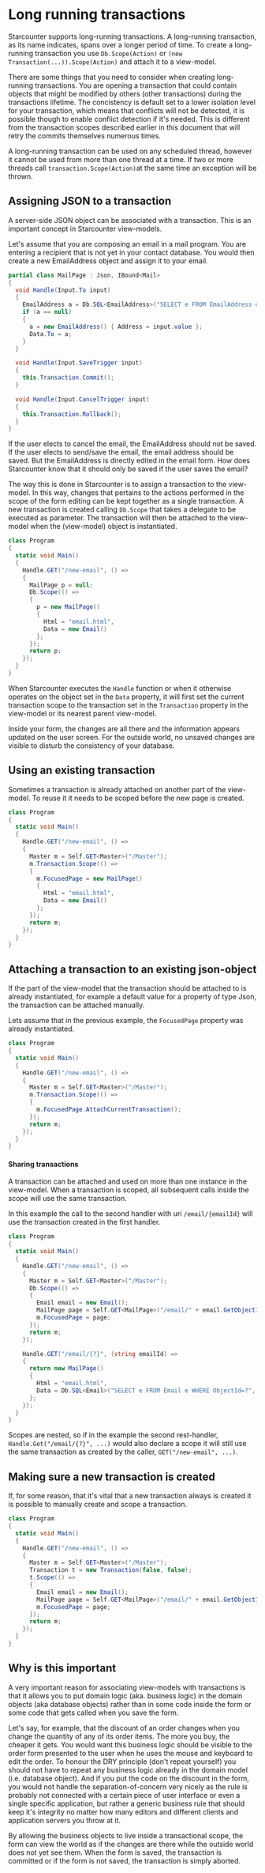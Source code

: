 # Long running transactions

Starcounter supports long-running transactions. A long-running transaction, as its name indicates, spans over a longer period of time. To create a long-running transaction you use `Db.Scope(Action)` or `(new Transaction(...)).Scope(Action)` and attach it to a view-model.

There are some things that you need to consider when creating long-running transactions. You are opening a transaction that could contain objects that might be modified by others (other transactions) during the transactions lifetime. The concistency is default set to a lower isolation level for your transaction, which means that conflicts will not be detected, it is possible though to enable conflict detection if it's needed. This is different from the transaction scopes described earlier in this document that will retry the commits themselves numerous times.

A long-running transaction can be used on any scheduled thread, however it cannot be used from more than one thread at a time. If two or more threads call `transaction.Scope(Action)`at the same time an exception will be thrown.

## Assigning JSON to a transaction

A server-side JSON object can be associated with a transaction. This is an important concept in Starcounter view-models.

Let's assume that you are composing an email in a mail program. You are entering a recipient that is not yet in your contact database. You would then create a new EmailAddress object and assign it to your email.

```cs
partial class MailPage : Json, IBound<Mail>
{
  void Handle(Input.To input)
  {
    EmailAddress a = Db.SQL<EmailAddress>("SELECT e FROM EmailAddress e WHERE Address=?", input.value).First;
    if (a == null)
    {
      a = new EmailAddress() { Address = input.value };
      Data.To = a;
    }
  }

  void Handle(Input.SaveTrigger input)
  {
    this.Transaction.Commit();
  }

  void Handle(Input.CancelTrigger input)
  {
    this.Transaction.Rollback();
  }
}
```

If the user elects to cancel the email, the EmailAddress should not be saved. If the user elects to send/save the email, the email address should be saved. But the EmailAddress is directly edited in the email form. How does Starcounter know that it should only be saved if the user saves the email?

The way this is done in Starcounter is to assign a transaction to the view-model. In this way, changes that pertains to the actions performed in the scope of the form editing can be kept together as a single transaction. A new transaction is created calling `Db.Scope` that takes a delegate to be executed as parameter. The transaction will then be attached to the view-model when the (view-model) object is instantiated.

```cs
class Program
{
  static void Main()
  {
    Handle.GET("/new-email", () =>
    {
      MailPage p = null;
      Db.Scope(() => 
      {
        p = new MailPage()
        {
          Html = "email.html",
          Data = new Email()
        };
      });
      return p;
    });
  }
}
```

When Starcounter executes the `Handle` function or when it otherwise operates on the object set in the `Data` property, it will first set the current transaction scope to the transaction set in the `Transaction` property in the view-model or its nearest parent view-model.

Inside your form, the changes are all there and the information appears updated on the user screen. For the outside world, no unsaved changes are visible to disturb the consistency of your database.

## Using an existing transaction

Sometimes a transaction is already attached on another part of the view-model. To reuse it it needs to be scoped before the new page is created.

```cs
class Program
{
  static void Main()
  {
    Handle.GET("/new-email", () =>
    {
      Master m = Self.GET<Master>("/Master");
      m.Transaction.Scope(() =>
      {
        m.FocusedPage = new MailPage()
        {
          Html = "email.html",
          Data = new Email()
        };
      });
      return m;
    });
  }
}
```

## Attaching a transaction to an existing json-object

If the part of the view-model that the transaction should be attached to is already instantiated, for example a default value for a property of type Json, the transaction can be attached manually.

Lets assume that in the previous example, the `FocusedPage` property was already instantiated.

```cs
class Program
{
  static void Main()
  {
    Handle.GET("/new-email", () =>
    {
      Master m = Self.GET<Master>("/Master");
      m.Transaction.Scope(() =>
      {
        m.FocusedPage.AttachCurrentTransaction();
      });
      return m;
    });
  }
}
```

#### Sharing transactions

A transaction can be attached and used on more than one instance in the view-model. When a transaction is scoped, all subsequent calls inside the scope will use the same transaction.

In this example the call to the second handler with uri `/email/{emailId}` will use the transaction created in the first handler.

```cs
class Program
{
  static void Main()
  {
    Handle.GET("/new-email", () =>
    {
      Master m = Self.GET<Master>("/Master");
      Db.Scope(() =>
      {
        Email email = new Email();
        MailPage page = Self.GET<MailPage>("/email/" + email.GetObjectID());
        m.FocusedPage = page;
      });
      return m;
    });

    Handle.GET("/email/{?}", (string emailId) =>
    {
      return new MailPage()
      {
        Html = "email.html",
        Data = Db.SQL<Email>("SELECT e FROM Email e WHERE ObjectId=?", emailId).First
      };
    });
  }
}
```

Scopes are nested, so if in the example the second rest-handler, `Handle.Get("/email/{?}", ...)` would also declare a scope it will still use the same transaction as created by the caller, `GET("/new-email", ...)`.

## Making sure a new transaction is created

If, for some reason, that it's vital that a new transaction always is created it is possible to manually create and scope a transaction.

```cs
class Program
{
  static void Main()
  {
    Handle.GET("/new-email", () =>
    {
      Master m = Self.GET<Master>("/Master");
      Transaction t = new Transaction(false, false);
      t.Scope(() =>
      {
        Email email = new Email();
        MailPage page = Self.GET<MailPage>("/email/" + email.GetObjectID());
        m.FocusedPage = page;
      });
      return m;
    });
  }
}
```

## Why is this important

A very important reason for associating view-models with transactions is that it allows you to put domain logic (aka. business logic) in the domain objects (aka database objects) rather than in some code inside the form or some code that gets called when you save the form.

Let's say, for example, that the discount of an order changes when you change the quantity of any of its order items. The more you buy, the cheaper it gets. You would want this business logic should be visible to the order form presented to the user when he uses the mouse and keyboard to edit the order. To honour the DRY principle (don't repeat yourself) you should not have to repeat any business logic already in the domain model (i.e. database object). And if you put the code on the discount in the form, you would not handle the separation-of-concern very nicely as the rule is probably not connected with a certain piece of user interface or even a single specific application, but rather a generic business rule that should keep it's integrity no matter how many editors and different clients and application servers you throw at it.

By allowing the business objects to live inside a transactional scope, the form can view the world as if the changes are there while the outside world does not yet see them. When the form is saved, the transaction is committed or if the form is not saved, the transaction is simply aborted.
